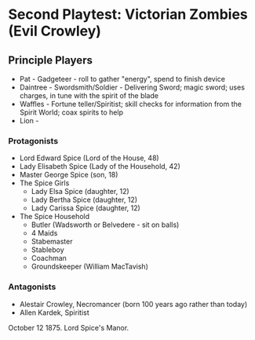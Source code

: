 # Second Playtest: Victorian Zombies (Evil Crowley)

## Principle Players

- Pat - Gadgeteer - roll to gather "energy", spend to finish device
- Daintree - Swordsmith/Soldier - Delivering Sword; magic sword; uses charges, in tune with the spirit of the blade
- Waffles - Fortune teller/Spiritist; skill checks for information from the Spirit World; coax spirits to help
- Lion - 

### Protagonists

 - Lord Edward Spice (Lord of the House, 48)
 - Lady Elisabeth Spice (Lady of the Household, 42)
 - Master George Spice (son, 18)
 - The Spice Girls
   - Lady Elsa Spice (daughter, 12)
   - Lady Bertha Spice (daughter, 12)
   - Lady Carissa Spice (daughter, 12)
 - The Spice Household
   - Butler (Wadsworth or Belvedere - sit on balls)
   - 4 Maids
   - Stabemaster
   - Stableboy
   - Coachman
   - Groundskeeper (William MacTavish)


### Antagonists

 - Alestair Crowley, Necromancer (born 100 years ago rather than today)
 - Allen Kardek, Spiritist

October 12 1875. Lord Spice's Manor.